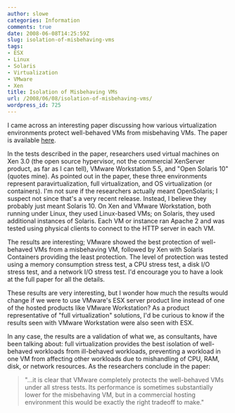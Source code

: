 ```yaml
---
author: slowe
categories: Information
comments: true
date: 2008-06-08T14:25:59Z
slug: isolation-of-misbehaving-vms
tags:
- ESX
- Linux
- Solaris
- Virtualization
- VMware
- Xen
title: Isolation of Misbehaving VMs
url: /2008/06/08/isolation-of-misbehaving-vms/
wordpress_id: 725
---
```


I came across an interesting paper discussing how various virtualization environments protect well-behaved VMs from misbehaving VMs. The paper is available [here](http://people.clarkson.edu/~jnm/publications/isolationOfMisbehavingVMs.pdf).

In the tests described in the paper, researchers used virtual machines on Xen 3.0 (the open source hypervisor, not the commercial XenServer product, as far as I can tell), VMware Workstation 5.5, and "Open Solaris 10" (quotes mine). As pointed out in the paper, these three environments represent paravirtualization, full virtualization, and OS virtualization (or containers). I'm not sure if the researchers actually meant OpenSolaris; I suspect not since that's a very recent release. Instead, I believe they probably just meant Solaris 10. On Xen and VMware Workstation, both running under Linux, they used Linux-based VMs; on Solaris, they used additional instances of Solaris. Each VM or instance ran Apache 2 and was tested using physical clients to connect to the HTTP server in each VM.

The results are interesting; VMware showed the best protection of well-behaved VMs from a misbehaving VM, followed by Xen with Solaris Containers providing the least protection. The level of protection was tested using a memory consumption stress test, a CPU stress test, a disk I/O stress test, and a network I/O stress test. I'd encourage you to have a look at the full paper for all the details.

These results are very interesting, but I wonder how much the results would change if we were to use VMware's ESX server product line instead of one of the hosted products like VMware Workstation? As a product representative of "full virtualization" solutions, I'd be curious to know if the results seen with VMware Workstation were also seen with ESX.

In any case, the results are a validation of what we, as consultants, have been talking about: full virtualization provides the best isolation of well-behaved workloads from ill-behaved workloads, preventing a workload in one VM from affecting other workloads due to mishandling of CPU, RAM, disk, or network resources. As the researchers conclude in the paper:

>"...it is clear that VMware completely protects the well-behaved VMs under all stress tests. Its performance is sometimes substantially lower for the misbehaving VM, but in a commercial hosting environment this would be exactly the right tradeoff to make."
